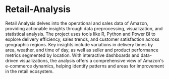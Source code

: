 # Retail-Analysis
Retail Analysis delves into the operational and sales data of Amazon, providing actionable insights through data preprocessing, visualization, and statistical analysis. The project uses tools like R, Python and Power BI to explore delivery efficiency, sales trends, and customer satisfaction across geographic regions. Key insights include variations in delivery times by area, weather, and time of day, as well as seller and product performance metrics segmented by location. With interactive dashboards and data-driven visualizations, the analysis offers a comprehensive view of Amazon's e-commerce dynamics, helping identify patterns and areas for improvement in the retail ecosystem.
